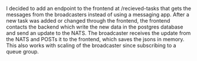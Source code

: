 I decided to add an endpoint to the frontend at /recieved-tasks that gets the messages from the broadcasters instead of using a messaging app.
After a new task was added or changed through the frontend, the frontend contacts the backend which write the new data in the postgres database and send an update to the NATS. The broadcaster receives the update from the NATS and POSTs it to the frontend, which saves the jsons in memory. 
This also works with scaling of the broadcaster since subscribing to a queue group.
